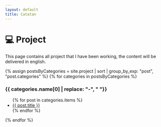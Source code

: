 ```yaml
---
layout: default
title: Catatan
---
```


# 💻️ Project

This page contains all project that I have been working, the content will be delivered in english.

{% assign postsByCategories = site.project | sort | group_by_exp: "post", "post.categories"  %}
{% for categories in postsByCategories %}
  <h3 id="{{ categories.name }}">{{ categories.name[0] | replace: "-", " "}}</h3>
  <ul>
    {% for post in categories.items %}
      <li><a href="{{ post.url }}">{{ post.title }}</a></li>
    {% endfor %}
  </ul>
{% endfor %}
